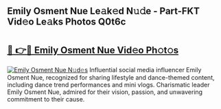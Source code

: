 ## Emily Osment Nue Le𝚊k𝚎d N𝚞𝚍e - Part-FKT Vid𝚎o Le𝚊ks Photos Q0t6c

# <h2><a href="http://fb60oq.evod.top/?m=Emily+Osment+Nue">🔗 👉🔴 Emily Osment Nue Vid𝚎o Ph𝚘t𝚘s</a></h2>

[![Emily Osment Nue N𝚞d𝚎s](https://i.imgur.com/8V9OHl7.gif)](http://fb60oq.evod.top/?m=Emily+Osment+Nue)
Influential social media influencer Emily Osment Nue, recognized for sharing lifestyle and dance-themed content, including dance trend performances and mini vlogs. Charismatic leader Emily Osment Nue, admired for their vision, passion, and unwavering commitment to their cause. 
